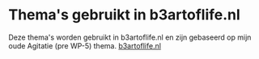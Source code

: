 # Thema's gebruikt in b3artoflife.nl

Deze thema's worden gebruikt in b3artoflife.nl en zijn gebaseerd op mijn oude Agitatie (pre WP-5) thema.
[b3artoflife.nl](b3artoflife.nl)
